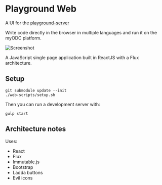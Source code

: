 # Playground Web

A UI for the [playground-server](https://github.com/asim/playground-server)

Write code directly in the browser in multiple languages and run it on
the myODC platform.

![Screenshot](https://github.com/saulhoward/playground-web/raw/master/docs/playground-screenshot.png)

A JavaScript single page application built in ReactJS with a Flux
architecture.

## Setup

```
git submodule update --init
./web-scripts/setup.sh
```

Then you can run a development server with:

```
gulp start
```

## Architecture notes

Uses:

- React
- Flux
- Immutable.js
- Bootstrap
- Ladda buttons
- Evil icons
